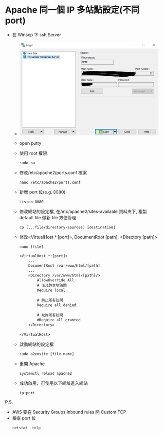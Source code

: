 # Apache 同一個 IP 多站點設定(不同 port)

- 在 Winscp 下 ssh Server

  - ![image info](../public/image/[Apache]/winscp-login.PNG)
  - open putty
  - 使用 root 權限
    ```
    sudo su
    ```
  - 修改/etc/apache2/ports.conf 檔案
    ```
    nano /etc/apache2/ports.conf
    ```
  - 新增 port 位(e.g. 8080)
    ```
    Listen 8080
    ```
  - 修改網站的設定檔, 在/etc/apache2/sites-available 資料夾下, 複製 default file 做新 file 方便管理
    ```
    cp [...file/directory-sources] [destination]
    ```
  - 修改<VirtualHost \*:[port]>, DocumentRoot [path], <Directory [path]>
    ```
    nano [file]
    ```

    ```
    <VirtualHost *:[port]>
        ...
        DocumentRoot /var/www/html/[path]
        ...
        <Directory /var/www/html/[path]/>
            AllowOverride All
            # 僅允許本地訪問
            Require local

            # 禁止所有訪問
            Require all denied

            # 允許所有訪問
            #Require all granted
        </Directory>

    </VirtualHost>
    ```

  - 啟動網站的設定檔
    ```
    sudo a2ensite [file name]
    ```
  - 重開 Apache
    ```
    systemctl reload apache2
    ```
  - 成功啟用，可使用以下網址進入網站
    ```
    ip:port
    ```

P.S.

- AWS 要在 Security Groups Inbound rules 開 Custom TCP
- 檢查 port 位
  ```
  netstat -tnlp
  ```
